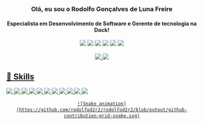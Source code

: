 
<!--
**rodolfod2r2/rodolfod2r2** is a ✨ _special_ ✨ repository because its `README.md` (this file) appears on your GitHub profile.

Here are some ideas to get you started:

- 🔭 I’m currently working on ...
- 🌱 I’m currently learning ...
- 👯 I’m looking to collaborate on ...
- 🤔 I’m looking for help with ...
- 💬 Ask me about ...
- 📫 How to reach me: ...
- 😄 Pronouns: ...
- ⚡ Fun fact: ...
-->


<div align="center">
  
  ### Olá, eu sou o Rodolfo Gonçalves de Luna Freire
  
  #### Especialista em Desenvolvimento de Software e Gerente de tecnologia na Dock!

</div>

<div align="center">
  
<img height="24px" src="https://img.shields.io/badge/-LinkedIn-%230077B5?style=for-the-badge&logo=linkedin&logoColor=white" />
<img height="24px" src="https://img.shields.io/badge/YouTube-FF0000?style=for-the-badge&logo=youtube&logoColor=white" />
<img height="24px" src="https://img.shields.io/badge/-Instagram-%23E4405F?style=for-the-badge&logo=instagram&logoColor=white" />
<img height="24px" src="https://img.shields.io/badge/Twitch-9146FF?style=for-the-badge&logo=twitch&logoColor=white" />
<img height="24px" src="https://img.shields.io/badge/Discord-7289DA?style=for-the-badge&logo=discord&logoColor=white" />
<img height="24px" src="https://img.shields.io/badge/-Gmail-%23333?style=for-the-badge&logo=gmail&logoColor=white" />

</div>

<br />

<div align="center">
  <a href="https://github.com/rodolfod2r2">
  <img height="190em" src="https://github-readme-stats.vercel.app/api?username=rodolfod2r2&show_icons=true&theme=default &include_all_commits=true&count_private=true" />
  <img height="190em" src="https://github-readme-stats.vercel.app/api/top-langs/?username=rodolfod2r2&layout=compact&langs_count=7&theme=default" />
</div>
  
## 🚀 Skills
  
  <img height="24px" src="https://img.shields.io/badge/Java-0077B5?style=for-the-badge&logo=java&logoColor=white" />
  <img height="24px" src="https://img.shields.io/badge/Spring_Boot-6DB33F?style=for-the-badge&logo=spring&logoColor=white" />
  <img height="24px" src="https://img.shields.io/badge/PHP-777BB4?style=for-the-badge&logo=php&logoColor=white" />
  <img height="24px" src="https://img.shields.io/badge/Python-3776AB?style=for-the-badge&logo=python&logoColor=white" />
  <img height="24px" src="https://img.shields.io/badge/React-20232A?style=for-the-badge&logo=react&logoColor=61DAFB" />
   <img height="24px" src="https://img.shields.io/badge/React_Native-20232A?style=for-the-badge&logo=react&logoColor=61DAFB" />
  
  <img height="24px" src="https://img.shields.io/badge/Bootstrap-563D7C?style=for-the-badge&logo=bootstrap&logoColor=white" />
  <img height="24px" src="https://img.shields.io/badge/Angular-DD0031?style=for-the-badge&logo=angular&logoColor=white" />
  <img height="24px" src="https://img.shields.io/badge/AngularJS-E23237?style=for-the-badge&logo=angularjs&logoColor=white" />
  
  <img height="24px" src="https://img.shields.io/badge/Gatsby-663399?style=for-the-badge&logo=gatsby&logoColor=white" />
  <img height="24px" src="https://img.shields.io/badge/Vue.js-35495E?style=for-the-badge&logo=vue.js&logoColor=4FC08D" />
 
  <br />
  
  <div align="center">
  
    ![Snake animation](https://github.com/rodolfod2r2/rodolfod2r2/blob/output/github-contribution-grid-snake.svg)

  </div>
  


